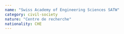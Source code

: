 ```yaml
---
name: "Swiss Academy of Engineering Sciences SATW"
category: civil-society
nature: "Centre de recherche"
nationality: CHE
---
```

